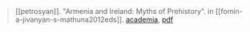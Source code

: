 > [[petrosyan]]. "Armenia and Ireland: Myths of Prehistory". in [[fomin-a-jivanyan-s-mathuna2012eds]]. [academia](https://www.academia.edu/2940334/Armenia-and-Ireland-Myths-of-Prehistory), [pdf](a/a-petrosyan2012.pdf)